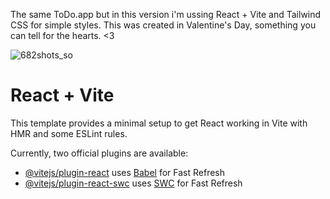 The same ToDo.app but in this version i'm ussing React + Vite and Tailwind CSS for simple styles. This was created in Valentine's Day, something you can tell for the hearts. <3

![682shots_so](https://github.com/user-attachments/assets/c1251af8-b677-4b6e-bfe3-e5905c5a289a)



# React + Vite

This template provides a minimal setup to get React working in Vite with HMR and some ESLint rules.

Currently, two official plugins are available:

- [@vitejs/plugin-react](https://github.com/vitejs/vite-plugin-react/blob/main/packages/plugin-react/README.md) uses [Babel](https://babeljs.io/) for Fast Refresh
- [@vitejs/plugin-react-swc](https://github.com/vitejs/vite-plugin-react-swc) uses [SWC](https://swc.rs/) for Fast Refresh
